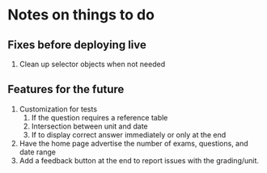 # Notes on things to do

## Fixes before deploying live
1. Clean up selector objects when not needed

## Features for the future
1. Customization for tests
   1. If the question requires a reference table
   2. Intersection between unit and date
   3. If to display correct answer immediately or only at the end
2. Have the home page advertise the number of exams, questions, and date range
3. Add a feedback button at the end to report issues with the grading/unit.